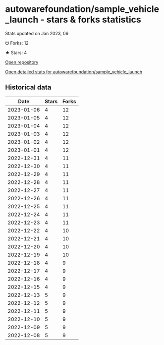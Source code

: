 # autowarefoundation/sample_vehicle_launch - stars & forks statistics

Stats updated on Jan 2023, 06

☋ Forks: 12

★ Stars: 4

[Open repository](https://github.com/autowarefoundation/sample_vehicle_launch)

[Open detailed stats for autowarefoundation/sample_vehicle_launch](https://reviewgithub.com/rep/autowarefoundation/sample_vehicle_launch)

## Historical data
| Date | Stars | Forks |
|------|-------|-------|
| 2023-01-06 | 4 | 12 | 
| 2023-01-05 | 4 | 12 | 
| 2023-01-04 | 4 | 12 | 
| 2023-01-03 | 4 | 12 | 
| 2023-01-02 | 4 | 12 | 
| 2023-01-01 | 4 | 12 | 
| 2022-12-31 | 4 | 11 | 
| 2022-12-30 | 4 | 11 | 
| 2022-12-29 | 4 | 11 | 
| 2022-12-28 | 4 | 11 | 
| 2022-12-27 | 4 | 11 | 
| 2022-12-26 | 4 | 11 | 
| 2022-12-25 | 4 | 11 | 
| 2022-12-24 | 4 | 11 | 
| 2022-12-23 | 4 | 11 | 
| 2022-12-22 | 4 | 10 | 
| 2022-12-21 | 4 | 10 | 
| 2022-12-20 | 4 | 10 | 
| 2022-12-19 | 4 | 10 | 
| 2022-12-18 | 4 | 9 | 
| 2022-12-17 | 4 | 9 | 
| 2022-12-16 | 4 | 9 | 
| 2022-12-15 | 4 | 9 | 
| 2022-12-13 | 5 | 9 | 
| 2022-12-12 | 5 | 9 | 
| 2022-12-11 | 5 | 9 | 
| 2022-12-10 | 5 | 9 | 
| 2022-12-09 | 5 | 9 | 
| 2022-12-08 | 5 | 9 | 

